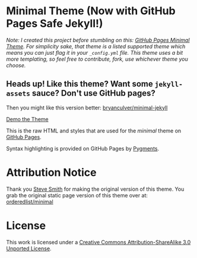 # Minimal Theme (Now with GitHub Pages Safe Jekyll!)

*Note: I created this project before stumbling on this: [GitHub Pages Minimal Theme](https://github.com/pages-themes/minimal). For simplicity sake, that theme is a listed supported theme which means you can just flag it in your `_config.yml` file. This theme uses a bit more templating, so feel free to contribute, fork, use whichever theme you choose.*

## Heads up! Like this theme? Want some `jekyll-assets` sauce? Don't use GitHub pages?

Then you might like this version better: [bryanculver/minimal-jekyll](https://github.com/bryanculver/minimal-jekyll)

[Demo the Theme](https://bryanculver.github.io/minimal-jekyll-ghp/)

This is the raw HTML and styles that are used for the *minimal* theme on [GitHub Pages](http://pages.github.com/).

Syntax highlighting is provided on GitHub Pages by [Pygments](http://pygments.org).

# Attribution Notice
Thank you [Steve Smith](https://github.com/orderedlist) for making the original version of this theme. You grab the original static page version of this theme over at: [orderedlist/minimal](https://github.com/orderedlist/minimal)

# License
This work is licensed under a [Creative Commons Attribution-ShareAlike 3.0 Unported License](http://creativecommons.org/licenses/by-sa/3.0/).



